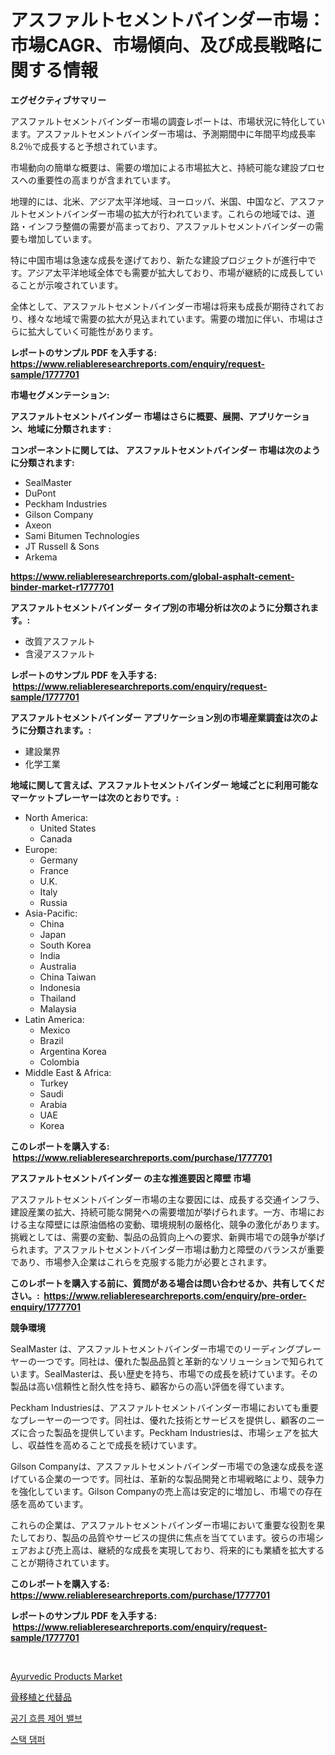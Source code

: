 <p><h1>アスファルトセメントバインダー市場：市場CAGR、市場傾向、及び成長戦略に関する情報</h1></p><p><strong>エグゼクティブサマリー</strong></p>
<p><p>アスファルトセメントバインダー市場の調査レポートは、市場状況に特化しています。アスファルトセメントバインダー市場は、予測期間中に年間平均成長率8.2％で成長すると予想されています。</p><p>市場動向の簡単な概要は、需要の増加による市場拡大と、持続可能な建設プロセスへの重要性の高まりが含まれています。</p><p>地理的には、北米、アジア太平洋地域、ヨーロッパ、米国、中国など、アスファルトセメントバインダー市場の拡大が行われています。これらの地域では、道路・インフラ整備の需要が高まっており、アスファルトセメントバインダーの需要も増加しています。</p><p>特に中国市場は急速な成長を遂げており、新たな建設プロジェクトが進行中です。アジア太平洋地域全体でも需要が拡大しており、市場が継続的に成長していることが示唆されています。</p><p>全体として、アスファルトセメントバインダー市場は将来も成長が期待されており、様々な地域で需要の拡大が見込まれています。需要の増加に伴い、市場はさらに拡大していく可能性があります。</p></p>
<p><strong>レポートのサンプル PDF を入手する: <a href="https://www.reliableresearchreports.com/enquiry/request-sample/1777701">https://www.reliableresearchreports.com/enquiry/request-sample/1777701</a></strong></p>
<p><strong>市場セグメンテーション:</strong></p>
<p><strong> アスファルトセメントバインダー 市場はさらに概要、展開、アプリケーション、地域に分類されます :</strong></p>
<p><strong>コンポーネントに関しては、 アスファルトセメントバインダー 市場は次のように分類されます: &nbsp;</strong></p>
<p><ul><li>SealMaster</li><li>DuPont</li><li>Peckham Industries</li><li>Gilson Company</li><li>Axeon</li><li>Sami Bitumen Technologies</li><li>JT Russell & Sons</li><li>Arkema</li></ul></p>
<p><strong><a href="https://www.reliableresearchreports.com/global-asphalt-cement-binder-market-r1777701">https://www.reliableresearchreports.com/global-asphalt-cement-binder-market-r1777701</a></strong></p>
<p><strong> アスファルトセメントバインダー タイプ別の市場分析は次のように分類されます。:</strong></p>
<p><ul><li>改質アスファルト</li><li>含浸アスファルト</li></ul></p>
<p><strong>レポートのサンプル PDF を入手する: &nbsp;<a href="https://www.reliableresearchreports.com/enquiry/request-sample/1777701">https://www.reliableresearchreports.com/enquiry/request-sample/1777701</a></strong></p>
<p><strong> アスファルトセメントバインダー アプリケーション別の市場産業調査は次のように分類されます。:</strong></p>
<p><ul><li>建設業界</li><li>化学工業</li></ul></p>
<p><strong>地域に関して言えば、アスファルトセメントバインダー 地域ごとに利用可能なマーケットプレーヤーは次のとおりです。:</strong></p>
<p><ul>
    <li>
        North America:
        <ul>
            <li>United States</li>
            <li>Canada</li>
        </ul>
    </li>
    <li>
        Europe:
        <ul>
            <li>Germany</li>
            <li>France</li>
            <li>U.K.</li>
            <li>Italy</li>
            <li>Russia</li>
        </ul>
    </li>
    <li>
        Asia-Pacific:
        <ul>
            <li>China</li>
            <li>Japan</li>
            <li>South Korea</li>
            <li>India</li>
            <li>Australia</li>
            <li>China Taiwan</li>
            <li>Indonesia</li>
            <li>Thailand</li>
            <li>Malaysia</li>
        </ul>
    </li>
    <li>
        Latin America:
        <ul>
            <li>Mexico</li>
            <li>Brazil</li>
            <li>Argentina Korea</li>
            <li>Colombia</li>
        </ul>
    </li>
    <li>
        Middle East & Africa:
        <ul>
            <li>Turkey</li>
            <li>Saudi</li>
            <li>Arabia</li>
            <li>UAE</li>
            <li>Korea</li>
        </ul>
    </li>
    </ul></p>
<p><strong>このレポートを購入する: &nbsp;<a href="https://www.reliableresearchreports.com/purchase/1777701">https://www.reliableresearchreports.com/purchase/1777701</a></strong></p>
<p><strong>アスファルトセメントバインダー の主な推進要因と障壁 市場</strong></p>
<p><p>アスファルトセメントバインダー市場の主な要因には、成長する交通インフラ、建設産業の拡大、持続可能な開発への需要増加が挙げられます。一方、市場における主な障壁には原油価格の変動、環境規制の厳格化、競争の激化があります。挑戦としては、需要の変動、製品の品質向上への要求、新興市場での競争が挙げられます。アスファルトセメントバインダー市場は動力と障壁のバランスが重要であり、市場参入企業はこれらを克服する能力が必要とされます。</p></p>
<p><strong>このレポートを購入する前に、質問がある場合は問い合わせるか、共有してください。:&nbsp; <a href="https://www.reliableresearchreports.com/enquiry/pre-order-enquiry/1777701">https://www.reliableresearchreports.com/enquiry/pre-order-enquiry/1777701</a></strong></p>
<p><strong>競争環境</strong></p>
<p><p>SealMaster は、アスファルトセメントバインダー市場でのリーディングプレーヤーの一つです。同社は、優れた製品品質と革新的なソリューションで知られています。SealMasterは、長い歴史を持ち、市場での成長を続けています。その製品は高い信頼性と耐久性を持ち、顧客からの高い評価を得ています。</p><p>Peckham Industriesは、アスファルトセメントバインダー市場においても重要なプレーヤーの一つです。同社は、優れた技術とサービスを提供し、顧客のニーズに合った製品を提供しています。Peckham Industriesは、市場シェアを拡大し、収益性を高めることで成長を続けています。</p><p>Gilson Companyは、アスファルトセメントバインダー市場での急速な成長を遂げている企業の一つです。同社は、革新的な製品開発と市場戦略により、競争力を強化しています。Gilson Companyの売上高は安定的に増加し、市場での存在感を高めています。</p><p>これらの企業は、アスファルトセメントバインダー市場において重要な役割を果たしており、製品の品質やサービスの提供に焦点を当てています。彼らの市場シェアおよび売上高は、継続的な成長を実現しており、将来的にも業績を拡大することが期待されています。</p></p>
<p><strong>このレポートを購入する: &nbsp; <a href="https://www.reliableresearchreports.com/purchase/1777701">https://www.reliableresearchreports.com/purchase/1777701</a></strong></p>
<p><strong>レポートのサンプル PDF を入手する: &nbsp;<a href="https://www.reliableresearchreports.com/enquiry/request-sample/1777701">https://www.reliableresearchreports.com/enquiry/request-sample/1777701</a></strong><strong></strong></p>
<p>&nbsp;</p>
<p><p><a href="https://github.com/kathiaseamanalvaradovlprc2h/Market-Research-Report-List-2/blob/main/ayurvedic-products-market.md">Ayurvedic Products Market</a></p><p><a href="https://medium.com/@vanessa.grant665567/%E9%AA%A8%E7%A7%BB%E6%A4%8D%E3%81%8A%E3%82%88%E3%81%B3%E4%BB%A3%E6%9B%BF%E5%B8%82%E5%A0%B4%E3%81%AE%E8%A6%8F%E6%A8%A1-cagr-%E3%83%88%E3%83%AC%E3%83%B3%E3%83%89-2024-2030-6ecfc2b5f5a9">骨移植と代替品</a></p><p><a href="https://medium.com/@bustersipes981/%EC%97%90%EC%96%B4-%ED%94%8C%EB%A1%9C%EC%9A%B0-%EC%BB%A8%ED%8A%B8%EB%A1%A4-%EB%B0%B8%EB%B8%8C-%EC%8B%9C%EC%9E%A5-%EB%B6%84%EC%84%9D-%EB%B0%8F-%EA%B7%9C%EB%AA%A8-%EC%98%88%EC%B8%A1%EC%9D%80-2024%EB%85%84%EB%B6%80%ED%84%B0-2031%EB%85%84%EA%B9%8C%EC%A7%80%EC%9D%98-%EA%B8%B0%EA%B0%84%EC%9D%84-%EB%8C%80%EC%83%81%EC%9C%BC%EB%A1%9C-%ED%95%A9%EB%8B%88%EB%8B%A4-fab6f82c864a">공기 흐름 제어 밸브</a></p><p><a href="https://medium.com/@clairhane1954/%EC%8A%A4%ED%83%9D-%EB%8C%90%ED%8D%BC-%EC%8B%9C%EC%9E%A5-%EA%B7%9C%EB%AA%A8-%EB%B0%8F-%EC%8B%9C%EC%9E%A5-%EB%8F%99%ED%96%A5-%EC%A0%84%EC%B2%B4-%EC%82%B0%EC%97%85-%EA%B0%9C%EC%9A%94-2024%EB%85%84%EB%B6%80%ED%84%B0-2031%EB%85%84-5c49eb814859">스택 댐퍼</a></p></p>